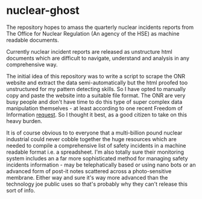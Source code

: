 nuclear-ghost
=============

The repository hopes to amass the quarterly nuclear incidents reports from The Office for Nuclear Regulation (An agency of the HSE) as machine readable documents.

Currently nuclear incident reports are released as unstructure html documents which are difficult to navigate, understand and analysis in any comprehensive way. 

The initial idea of this repository was to write a script to scrape the ONR website and extract the data semi-automatically but the html proofed too unstructured for my pattern detecting skills. So I have opted to manually copy and paste the website into a suitable file format. The ONR are very busy people and don't have time to do this type of super complex data manipulation themselves - at least according to one recent Freedom of Information [request](http://www.hse.gov.uk/nuclear/foi/2013/2013100405.htm). So I thought it best, as a good citizen to take on this heavy burden. 

It is of course obvious to to everyone that a multi-billion pound nuclear industrial could never cobble together the huge resources which are needed to compile a comprehensive list of safety incidents in a machine readable format i.e. a spreadsheet. I'm also totally sure their monitoring system includes an a far more sophisticated method for managing safety incidents information - may be telephatically based or using nano bots or an advanced form of post-it notes scattered across a photo-sensitive membrane. Either way and sure it's way more advanced than the technology joe public uses so that's probably why they can't release this sort of info.






